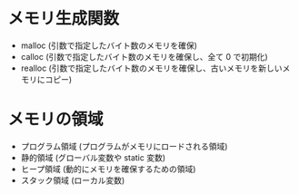 # メモリ生成関数

- malloc (引数で指定したバイト数のメモリを確保)
- calloc (引数で指定したバイト数のメモリを確保し、全て 0 で初期化)
- realloc (引数で指定したバイト数のメモリを確保し、古いメモリを新しいメモリにコピー)

# メモリの領域

- プログラム領域 (プログラムがメモリにロードされる領域)
- 静的領域 (グローバル変数や static 変数)
- ヒープ領域 (動的にメモリを確保するための領域)
- スタック領域 (ローカル変数)

